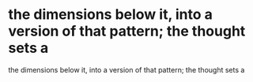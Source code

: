 # the dimensions below it, into a version of that pattern; the thought sets a

the dimensions below it, into a version of that pattern; the thought sets a